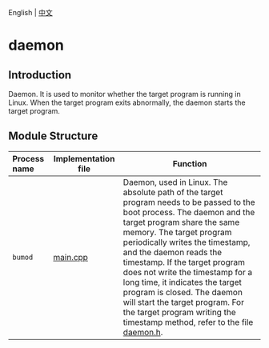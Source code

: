English | [中文](README_CN.md) 

# daemon

## Introduction
Daemon. It is used to monitor whether the target program is running in Linux. When the target program exits abnormally, the daemon starts the target program.

## Module Structure
Process name | Implementation file | Function
|:--- | --- | ---
| `bumod` | [main.cpp](./bumo/main.cpp) | Daemon, used in Linux. The absolute path of the target program needs to be passed to the boot process. The daemon and the target program share the same memory. The target program periodically writes the timestamp, and the daemon reads the timestamp. If the target program does not write the timestamp for a long time, it indicates the target program is closed. The daemon will start the target program. For the target program writing the timestamp method, refer to the file [daemon.h](../common/daemon.h).
